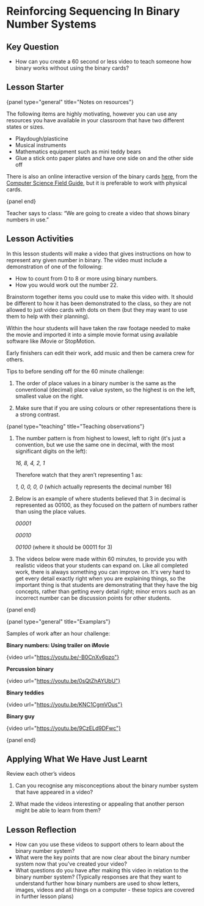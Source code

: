 # Reinforcing Sequencing In Binary Number Systems

## Key Question

-   How can you create a 60 second or less video to teach someone how binary
    works without using the binary cards?

## Lesson Starter

{panel type="general" title="Notes on resources"}

The following items are highly motivating, however you can use any resources you have available in your classroom that have two different states or sizes.

- Playdough/plasticine
- Musical instruments
- Mathematics equipment such as mini teddy bears
- Glue a stick onto paper plates and have one side on and the other side off

There is also an online interactive version of the binary cards [here](http://www.csfieldguide.org.nz/en/interactives/binary-cards/index.html?digits=8), from the [Computer Science Field Guide](http://www.csfieldguide.org.nz/), but it is preferable to work with physical cards.

{panel end}

Teacher says to class: “We are going to create a video that shows binary
numbers in use.”

## Lesson Activities

In this lesson students will make a video that gives instructions on how to
represent any given number in binary.
The video must include a demonstration of one of the following:

-   How to count from 0 to 8 or more using binary numbers.
-   How you would work out the number 22.

Brainstorm together items you could use to make this video with.
It should be different to how it has been demonstrated to the class, so they
are not allowed to just video cards with dots on them (but they may want to
use them to help with their planning).

Within the hour students will have taken the raw footage needed to make the
movie and imported it into a simple movie format using available software
like iMovie or StopMotion.

Early finishers can edit their work, add music and then be camera crew
for others.

Tips to before sending off for the 60 minute challenge:

1.  The order of place values in a binary number is the same as the
conventional (decimal) place value system, so the highest is on the left, smallest value on the right.

2.  Make sure that if you are using colours or other representations there is a strong contrast.

{panel type="teaching" title="Teaching observations"}

1.  The number pattern is from highest to lowest, left to right (it's just a
    convention, but we use the same one in decimal, with the most significant
    digits on the left):

    *16, 8, 4, 2, 1*

    Therefore watch that they aren’t representing 1 as:

    *1, 0, 0, 0, 0* (which actually represents the decimal number 16)

2.  Below is an example of where students believed that 3 in decimal is
    represented as 00100, as they focused on the pattern of numbers rather
    than using the place values.

    *00001*

    *00010*

    *00100* (where it should be 00011 for 3)

3.  The videos below were made within 60 minutes, to provide you with
    realistic videos that your students can expand on.
    Like all completed work, there is always something you can improve on.
    It's very hard to get every detail exactly right when you are explaining
    things, so the important thing is that students are demonstrating that
    they have the big concepts, rather than getting every detail right;
    minor errors such as an incorrect number can be discussion points for
    other students.

{panel end}

{panel type="general" title="Examplars"}

Samples of work after an hour challenge:

**Binary numbers: Using trailer on iMovie**

{video url="https://youtu.be/-B0CnXv6pzo"}

**Percussion binary**

{video url="https://youtu.be/0sQtZhAYUbU"}

**Binary teddies**

{video url="https://youtu.be/KNC1CgmVOus"}

**Binary guy**

{video url="https://youtu.be/9CzELd9DFwc"}

{panel end}

## Applying What We Have Just Learnt

Review each other’s videos

1.  Can you recognise any misconceptions about the binary number system that
    have appeared in a video?

2.  What made the videos interesting or appealing that another person might
    be able to learn from them?

## Lesson Reflection

-   How can you use these videos to support others to learn about the
    binary number system?
-   What were the key points that are now clear about the binary number
    system now that you’ve created your video?
-   What questions do you have after making this video in relation to the
    binary number system?
    (Typically responses are that they want to understand further how binary
    numbers are used to show letters, images, videos and all things
    on a computer - these topics are covered in further lesson plans)
